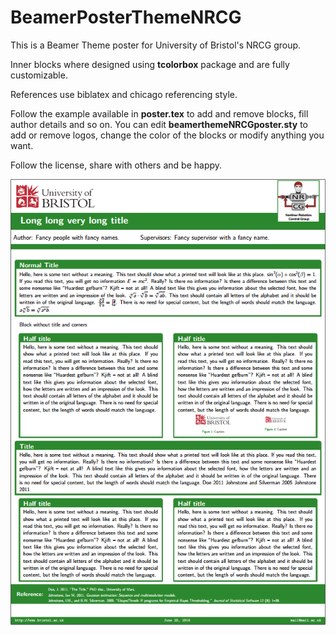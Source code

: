 # BeamerPosterThemeNRCG

This is a Beamer Theme poster for University of Bristol's NRCG group.

Inner blocks where designed using **tcolorbox** package and are fully customizable.

References use biblatex and chicago referencing style.

Follow the example available in **poster.tex** to add and remove blocks, fill author details and so on. You can edit **beamerthemeNRCGposter.sty** to add or remove logos, change the color of the blocks or modify anything you want.

Follow the license, share with others and be happy.

<p align="center">
  <img src="poster.png">
</p>
